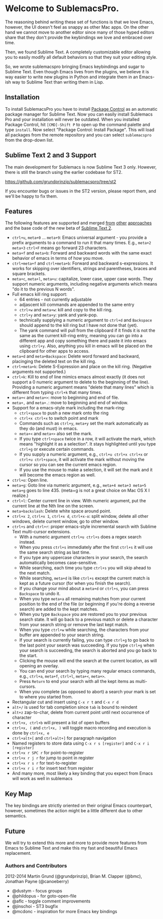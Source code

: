 # Welcome to SublemacsPro.

The reasoning behind writing these set of functions is that we love Emacs,
however, the UI doesn't feel as snappy as other Mac apps. On the other hand we
cannot move to another editor since many of those hyped editors share that they
don't provide the keybindings we love and embraced over time.

Then, we found Sublime Text. A completely customizable editor allowing you to
easily modify all default behaviors so that they suit your editing style.

So, we wrote sublemacspro bringing Emacs keybindings and sugar to Sublime Text.
Even though Emacs lives from the plugins, we believe it is way easier to write
new plugins in Python and integrate them in an Emacs-ish way to Sublime Text
than writing them in Lisp.

## Installation

To install SublemacsPro you have to install [Package
Control](http://wbond.net/sublime_packages/package_control) as an automatic
package manager for Sublime Text. Now you can easily install Sublemacs Pro and
your installation will never be outdated. When you installed Package Control,
hit ``[CMD]-Shift P`` to open up the command palette and type ``install``. Now
select "Package Control: Install Package". This will load all packages from the
remote repository and you can select ``sublemacspro`` from the drop-down list.

## Sublime Text 2 and 3 Support

The main development for Sublemacs is now Sublime Text 3 only. However, there
is still the branch using the earlier codebase for ST2.

https://github.com/grundprinzip/sublemacspro/tree/st2

If you encounter bugs or issues in the ST2 version, please report them, and
we'll be happy to fix them.

## Features

The following features are supported and merged [from][ot3] [other][ot] [approaches][ot2]
and the base code of the new beta of [Sublime Text 2][subl].

  * ``ctrl+u``, ``meta+0`` ... ``meta+9``: Emacs universal argument - you provide a prefix arguments to a command to run it that many times. E.g., ``meta+2`` ``meta+3`` ``ctrl+F`` means go forward 23 characters.
  * ``meta+f`` and ``meta+b``: Forward and backward words with the same exact behavior of emacs in terms of how you move.
  * ``ctrl+meta+f`` and ``ctrl+meta+b``: Forward and backward s-expressions. It works for skipping over identifiers, strings and parentheses, braces and square brackets.
  * ``meta+c``, ``meta+l``, ``meta+u``: capitalize, lower case, upper case words. They support numeric arguments, including negative arguments which means "do it to the  previous N words".
  * Full emacs kill ring support:
    * 64 entries - not currently adjustable
    * adjascent kill commands are appended to the same entry
    * ``ctrl+w`` and ``meta+w``: kill and copy to the kill ring.
    * ``ctrl+y`` and ``meta+y``: yank and yank-pop.
    * technically supplying a numeric argument to ``ctrl+d`` and ``Backspace`` should append to the kill ring but I have not done that (yet).
    * The yank command will pull from the clipboard if it finds it is not the same as the current kill-ring entry, meaning you can go into a different app and copy  something there and paste it into emacs using ``ctrl+y``. Also, anything you kill in emacs will be placed on the clipboard for other apps to access.
  * ``meta+d`` and ``meta+Backspace``: Delete word forward and backward, placinging the deleted text on the kill ring.
  * ``ctrl+meta+k``: Delete S-Expression and place on the kill ring. (Negative arguments not supported.)
  * ``ctrl+k``: Kill to end of line mimics emacs almost exactly (it does not support a 0 numeric argument to delete to the beginning of the line). Providing a numeric  argument means "delete that many lines" which is different from typing ``ctrl+k`` that many times.
  * ``meta+<`` and ``meta+>``: move to beginning and end of file.
  * ``meta+,`` and ``meta+.``: move to beginning and end of window.
  * Support for a emacs-style mark including the mark-ring:
    * ``ctrl+space`` to push a new mark onto the ring
    * ``ctrl+x ctrl+x`` to switch point and mark
    * Commands such as ``ctrl+y``, ``meta+y`` set the mark automatically as they do (and must) in emacs.
    * ``meta+<`` and ``meta+>`` also set the mark.
    * If you type ``ctrl+space`` twice in a row, it will activate the mark, which means "highlight it as a selection". It stays highlighted until you type ``ctrl+g`` or  execute certain commands.
    * If you supply a numeric argument, e.g., ``ctrl+u ctrl+x ctrl+x`` or ``ctrl+u ctrl+space``, it will activate the mark without moving the cursor so you can see the  current emacs region.
    * If you use the mouse to make a selection, it will set the mark and it will become the emacs region as well.
  * ``ctrl+o``: Open line.
  * ``meta+g``: Goto line via numeric argument, e.g., ``meta+4 meta+3 meta+5 meta+g`` goes to line 435. (meta+g is not a great choice on Mac OS X I realize.)
  * ``ctrl+l``: Center current line in view. With numeric argument, put the current line at the Nth line on the screen.
  * ``meta+backslash``: Delete white space around point.
  * ``ctrl+x 2``, ``ctrl+x 1``, ``ctrl+x d``, ``ctrl+x-o``: split window, delete all other windows, delete current window, go to other window.
  * ``ctrl+s`` and ``ctrl+r``: proper emacs-style incremental search with Sublime Text multi-cursor extensions.
    * With a numeric argument ``ctrl+u ctrl+s`` does a regex search instead.
    * When you press ``ctrl+s`` immediately after the first ``ctrl+s`` it will use the same search string as last time.
    * If you type any uppercase characters in your search, the search automatically becomes case-sensitive.
    * While searching, each time you type ``ctrl+s`` you will skip ahead to the next match.
    * While searching, ``meta+d`` is like ``ctrl+s`` except the current match is kept as a future cursor (for when you finish the search).
    * If you change your mind about a ``meta+d`` or ``ctrl+s``, you can press ``Backspace`` to undo it.
    * When you type ``meta+a`` all remaining matches from your current position to the end of the file (or beginning if you're doing a reverse search) are added to the  kept matches.
    * When you type ``Backspace`` you are restored you to your previous search state. It will go back to a previous match or delete a character from your search string  or remove the last kept match.
    * When you type ``ctrl+w`` while searching, the characters from your buffer are appended to your search string.
    * If your search is currently failing, you can type ``ctrl+g`` to go back to the last point your search was succeeding. If you type ``ctrl+g`` when your search is  succeeding, the search is aborted and you go back to the start.
    * Clicking the mouse will end the search at the current location, as will opening an overlay.
    * You can end your search by typing many regular emacs commands, e.g., ``ctrl+a``, ``meta+f``, ``ctrl+l``, ``meta+<``, ``meta+>``.
    * Press ``Return`` to end your search with all the kept items as multi-cursors.
    * When you complete (as opposed to abort) a search your mark is set to where you started from.
  * Rectangular cut and insert using ``C-x r t`` and ``C-x r d``
  * ``alt+/`` is used for tab completion since ``tab`` is bound to reindent
  * ``alt+z`` zap-to-char, delete from current point until next occurrence of character
  * ``ctrl+x, ctrl+b`` will present a list of open buffers
  * ``ctrl+x, (`` and ``ctrl+x, )`` will toggle macro recording and execution is done by ``ctrl+x, e``
  * ``ctrl+alt+[`` and ``ctrl+alt+]`` for paragraph navigation
  * Named registers to store data using ``C-x r s [register]`` and ``C-x r i
     [register]``
  * ``ctrl+x r SPC r`` for point-to-register
  * ``ctrl+x r j r`` for jump to point in register
  * ``ctrl+x r s r`` for text-to-register
  * ``ctrl+x r i r`` for insert text from register
  * And many more, most likely a key binding that you expect from Emacs will
    work as well in sublemacs


## Key Map

The key bindings are strictly oriented on their original Emacs counterpart,
however, sometimes the action might be a little different due to other
semantics.

## Future

We will try to extend this more and more to provide more features from Emacs to
Sublime Text and make this my fast and beautiful Emacs replacement.


### Authors and Contributors
2012-2014 Martin Grund (@grundprinzip), Brian M. Clapper (@bmc), Jonathan Payne (@canoeberry)

* @dustym - focus groups
* @phildopus - for goto-open-file
* @aflc - toggle comment improvements
* @jinschoi - ST3 bugfix
* @mcdonc - inspiration for more Emacs key bindings


[ot]: https://github.com/stiang/EmacsifySublimeText
[ot2]: https://github.com/bmc/ST2EmacsMiscellanea
[ot3]: https://github.com/stiang/EmacsKillRing
[subl]: http://www.sublimetext.com/docs/2/api_reference.html
[bmc]: https://github.com/bmc/
